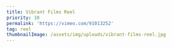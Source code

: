 ```yaml
---
title: Vibrant Films Reel
priority: 10
permalink: 'https://vimeo.com/91013252'
tag: reel
thumbnailImage: /assets/img/uploads/vibrant-films-reel.jpg
---
```


